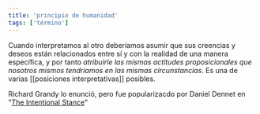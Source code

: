 ```yaml
---
title: 'principio de humanidad'
tags: ['término']
---
```


Cuando interpretamos al otro deberíamos asumir que sus creencias y deseos están relacionados entre sí y con la realidad de una manera específica, y por tanto *atribuirle las mismas actitudes proposicionales que nosotros mismos tendríamos en las mismas circunstancias*. Es una de varias [[posiciones interpretativas]] posibles.


Richard Grandy lo enunció, pero fue popularizacdo por Daniel Dennet en "[The Intentional Stance](https://mitpress.mit.edu/books/intentional-stance)"